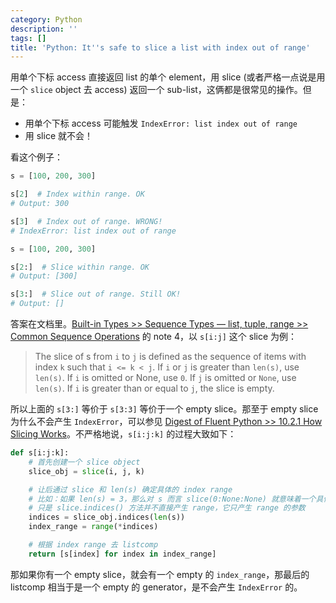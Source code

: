 ```yaml
---
category: Python
description: ''
tags: []
title: 'Python: It''s safe to slice a list with index out of range'
---
```


用单个下标 access 直接返回 list 的单个 element，用 slice (或者严格一点说是用一个 `slice` object 去 access) 返回一个 sub-list，这俩都是很常见的操作。但是：

- 用单个下标 access 可能触发 `IndexError: list index out of range`
- 用 slice 就不会！

看这个例子：

```python
s = [100, 200, 300]

s[2]  # Index within range. OK
# Output: 300

s[3]  # Index out of range. WRONG!
# IndexError: list index out of range
```

```python
s = [100, 200, 300]

s[2:]  # Slice within range. OK
# Output: [300]

s[3:]  # Slice out of range. Still OK!
# Output: []
```

答案在文档里。[Built-in Types >> Sequence Types — list, tuple, range >> Common Sequence Operations](hhttps://docs.python.org/3/library/stdtypes.html#common-sequence-operations) 的 note 4，以 `s[i:j]` 这个 slice 为例：

> The slice of s from `i` to `j` is defined as the sequence of items with index `k` such that `i <= k < j`. If `i` or `j` is greater than `len(s)`, use `len(s)`. If `i` is omitted or None, use `0`. If `j` is omitted or `None`, use `len(s)`. If `i` is greater than or equal to `j`, the slice is empty.

所以上面的 `s[3:]` 等价于 `s[3:3]` 等价于一个 empty slice。那至于 empty slice 为什么不会产生 `IndexError`，可以参见 [Digest of Fluent Python >> 10.2.1 How Slicing Works](/python/2016/09/16/digest-of-fluent-python#10-2-1-How-Slicing-Works)。不严格地说，`s[i:j:k]` 的过程大致如下：

```python
def s[i:j:k]:
    # 首先创建一个 slice object
    slice_obj = slice(i, j, k)

    # 让后通过 slice 和 len(s) 确定具体的 index range
    # 比如：如果 len(s) = 3，那么对 s 而言 slice(0:None:None) 就意味着一个具体的 index range(0, 3, 1)
    # 只是 slice.indices() 方法并不直接产生 range，它只产生 range 的参数
    indices = slice_obj.indices(len(s))
    index_range = range(*indices)

    # 根据 index range 去 listcomp
    return [s[index] for index in index_range]
```

那如果你有一个 empty slice，就会有一个 empty 的 `index_range`，那最后的 listcomp 相当于是一个 empty 的 generator，是不会产生 `IndexError` 的。